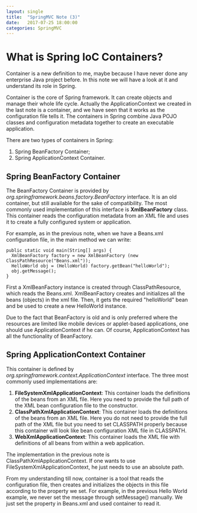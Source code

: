 ```yaml
---
layout: single
title:  "SpringMVC Note (3)"
date:   2017-07-25 18:00:00
categories: SpringMVC
---
```


# What is Spring IoC Containers? #

Container is a new definition to me, maybe because I have never done any enterprise Java project before. In this note we will have a look at it and understand its role in Spring.

Container is the core of Spring framework. It can create objects and manage their whole life cycle. Actually the ApplicationContext we created in the last note is a container, and we have seen that it works as the configuration file tells it. The containers in Spring combine Java POJO classes and configuration metadata together to create an executable application.

There are two types of containers in Spring:

1. Spring BeanFactory Container;
2. 	Spring ApplicationContext Container.

## Spring BeanFactory Container ##

The BeanFactory Container is provided by *org.springframework.beans.factory.BeanFactory* interface. It is an old container, but still available for the sake of compatibility. The most commonly used implementation of this interface is **XmlBeanFactory** class. This container reads the configuration metadata from an XML file and uses it to create a fully configured system or application.

For example, as in the previous note, when we have a Beans.xml configuration file, in the main method we can write:

	public static void main(String[] args) { 
      XmlBeanFactory factory = new XmlBeanFactory (new ClassPathResource("Beans.xml")); 
      HelloWorld obj = (HelloWorld) factory.getBean("helloWorld");    
      obj.getMessage();    
	}
First a XmlBeanFactory instance is created through ClassPathResource, which reads the Beans.xml. XmlBeanFactory creates and initializes all the beans (objects) in the xml file. Then, it gets the required "helloWorld" bean and be used to create a new HelloWorld instance.

Due to the fact that BeanFactory is old and is only preferred where the resources are limited like mobile devices or applet-based applications, one should use ApplicationContext if he can. Of course, ApplicationContext has all the functionality of BeanFactory.

## Spring ApplicationContext Container ##
This container is defined by *org.springframework.context.ApplicationContext* interface. The three most commonly used implementations are:

1. **FileSystemXmlApplicationContext**: This container loads the definitions of the beans from an XML file. Here you need to provide the full path of the XML bean configuration file to the constructor.
2. **ClassPathXmlApplicationContext**: This container loads the definitions of the beans from an XML file. Here you do not need to provide the full path of the XML file but you need to set CLASSPATH properly because this container will look like bean configuration XML file in CLASSPATH.
3. **WebXmlApplicationContext**: This container loads the XML file with definitions of all beans from within a web application.

The implementation in the previous note is ClassPathXmlApplicationContext. If one wants to use FileSystemXmlApplicationContext, he just needs to use an absolute path.

From my understanding till now, container is a tool that reads the configuration file, then creates and initializes the objects in this file according to the property we set. For example, in the previous Hello World example, we never set the message through setMessage() manually. We just set the property in Beans.xml and used container to read it.